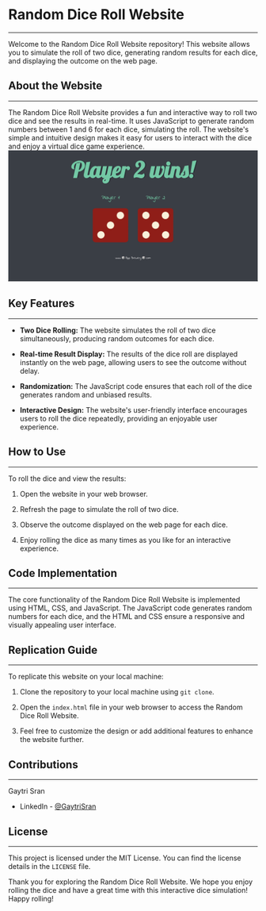 # Random Dice Roll Website
-------------------

Welcome to the Random Dice Roll Website repository! This website allows you to simulate the roll of two dice, generating random results for each dice, and displaying the outcome on the web page.

## About the Website
-------------------

The Random Dice Roll Website provides a fun and interactive way to roll two dice and see the results in real-time. It uses JavaScript to generate random numbers between 1 and 6 for each dice, simulating the roll. The website's simple and intuitive design makes it easy for users to interact with the dice and enjoy a virtual dice game experience.
![dicee](dice.png)

## Key Features
-------------------

- **Two Dice Rolling:** The website simulates the roll of two dice simultaneously, producing random outcomes for each dice.

- **Real-time Result Display:** The results of the dice roll are displayed instantly on the web page, allowing users to see the outcome without delay.

- **Randomization:** The JavaScript code ensures that each roll of the dice generates random and unbiased results.

- **Interactive Design:** The website's user-friendly interface encourages users to roll the dice repeatedly, providing an enjoyable user experience.

## How to Use
-------------------

To roll the dice and view the results:

1. Open the website in your web browser.

2. Refresh the page to simulate the roll of two dice.

3. Observe the outcome displayed on the web page for each dice.

4. Enjoy rolling the dice as many times as you like for an interactive experience.

## Code Implementation
-------------------

The core functionality of the Random Dice Roll Website is implemented using HTML, CSS, and JavaScript. The JavaScript code generates random numbers for each dice, and the HTML and CSS ensure a responsive and visually appealing user interface.

## Replication Guide
-------------------

To replicate this website on your local machine:

1. Clone the repository to your local machine using `git clone`.

2. Open the `index.html` file in your web browser to access the Random Dice Roll Website.

3. Feel free to customize the design or add additional features to enhance the website further.

## Contributions
-------------------

 Gaytri Sran

 - LinkedIn - [@GaytriSran](https://www.linkedin.com/in/gaytri-sran-gs14/)

## License
-------------------

This project is licensed under the MIT License. You can find the license details in the `LICENSE` file.

Thank you for exploring the Random Dice Roll Website. We hope you enjoy rolling the dice and have a great time with this interactive dice simulation! Happy rolling!

